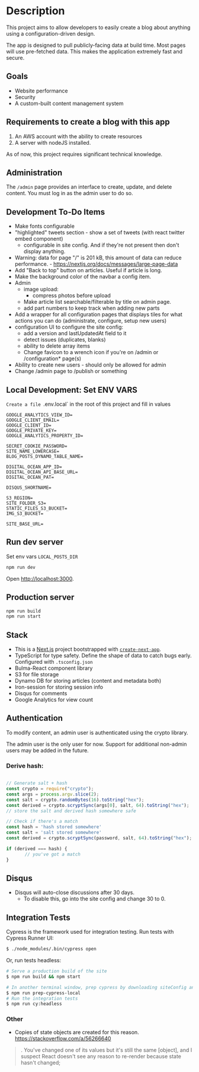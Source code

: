# Description

This project aims to allow developers to easily create a blog about anything using a configuration-driven design.

The app is designed to pull publicly-facing data at build time. Most pages will use pre-fetched data. This makes the application extremely fast and secure.

## Goals
- Website performance
- Security
- A custom-built content management system

## Requirements to create a blog with this app
1. An AWS account with the ability to create resources
2. A server with nodeJS installed.

As of now, this project requires significant technical knowledge.

## Administration

The `/admin` page provides an interface to create, update, and delete content. You must log in as the admin user to do so.

## Development To-Do Items

- Make fonts configurable
- "highlighted" tweets section - show a set of tweets (with react twitter embed component)
  - configurable in site config. And if they're not present then don't display anything.
- Warning: data for page "/" is 201 kB, this amount of data can reduce performance.
       -  https://nextjs.org/docs/messages/large-page-data 
- Add "Back to top" button on articles. Useful if article is long.
- Make the background color of the navbar a config item.
- Admin
  - image upload:
    - compress photos before upload
  - Make article list searchable/filterable by title on admin page.
  - add part numbers to keep track when adding new parts
- Add a wrapper for all configuration pages that displays tiles for what actions you can do (administrate, configure, setup new users)
- configuration UI to configure the site config:
  - add a version and lastUpdatedAt field to it
  - detect issues (duplicates, blanks)
  - ability to delete array items
  - Change favicon to a wrench icon if you're on /admin or /configuration* page(s)
- Ability to create new users - should only be allowed for admin
- Change /admin page to /publish or something

## Local Development: Set ENV VARS

`Create a file `.env.local` in the root of this project and fill in values

```
GOOGLE_ANALYTICS_VIEW_ID=
GOOGLE_CLIENT_EMAIL=
GOOGLE_CLIENT_ID=
GOOGLE_PRIVATE_KEY=
GOOGLE_ANALYTICS_PROPERTY_ID=

SECRET_COOKIE_PASSWORD=
SITE_NAME_LOWERCASE=
BLOG_POSTS_DYNAMO_TABLE_NAME=

DIGITAL_OCEAN_APP_ID=
DIGITAL_OCEAN_API_BASE_URL=
DIGITAL_OCEAN_PAT=

DISQUS_SHORTNAME=

S3_REGION=
SITE_FOLDER_S3=
STATIC_FILES_S3_BUCKET=
IMG_S3_BUCKET=

SITE_BASE_URL=

```

## Run dev server

Set env vars `LOCAL_POSTS_DIR`

```bash
npm run dev
```

Open [http://localhost:3000](http://localhost:3000).

## Production server
```bash
npm run build
npm run start
```

## Stack

- This is a [Next.js](https://nextjs.org/) project bootstrapped with [`create-next-app`](https://github.com/vercel/next.js/tree/canary/packages/create-next-app).
- TypeScript for type safety. Define the shape of data to catch bugs early. Configured with `.tsconfig.json`
- Bulma-React component library
- S3 for file storage
- Dynamo DB for storing articles (content and metadata both)
- Iron-session for storing session info
- Disqus for comments
- Google Analytics for view count

## Authentication

To modify content, an admin user is authenticated using the crypto library.

The admin user is the only user for now. Support for additional non-admin users may be added in the future.

### Derive hash:

```javascript

// Generate salt + hash
const crypto = require("crypto");
const args = process.argv.slice(2);
const salt = crypto.randomBytes(16).toString("hex");
const derived = crypto.scryptSync(args[0], salt, 64).toString("hex");
// store the salt and derived hash somewhere safe

// Check if there's a match
const hash = 'hash stored somewhere'
const salt = 'salt stored somewhere'
const derived = crypto.scryptSync(password, salt, 64).toString("hex");

if (derived === hash) {
       // you've got a match
}
```

## Disqus
- Disqus will auto-close discussions after 30 days.
   - To disable this, go into the site config and change 30 to 0.

## Integration Tests

Cypress is the framework used for integration testing. Run tests with Cypress Runner UI:

```sh
$ ./node_modules/.bin/cypress open
```

Or, run tests headless:

```sh
# Serve a production build of the site
$ npm run build && npm start

# In another terminal window, prep cypress by downloading siteConfig and posts locally so cypress can read the file straight up
$ npm run prep-cypress-local
# Run the integration tests
$ npm run cy:headless
```

### Other

- Copies of state objects are created for this reason. https://stackoverflow.com/a/56266640

> . You've changed one of its values but it's still the same [object], and I suspect React doesn't see any reason to re-render because state hasn't changed;
